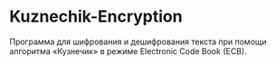 # Kuznechik-Encryption
<p>Программа для шифрования и дешифрования текста при помощи алгоритма «Кузнечик» в режиме Electronic Code Book (ECB).</p>
